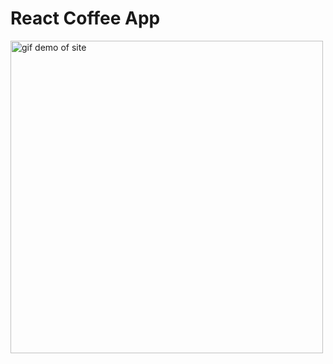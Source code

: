 # React Coffee App

<img src="./public/coffee.gif" alt="gif demo of site" width="500px" height="auto" />